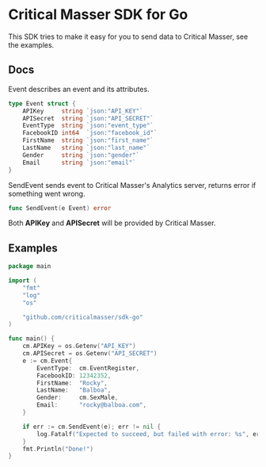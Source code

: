# Critical Masser SDK for Go
This SDK tries to make it easy for you to send data to Critical Masser, see the examples.

## Docs
Event describes an event and its attributes.

```go
type Event struct {
    APIKey     string `json:"API_KEY"`
    APISecret  string `json:"API_SECRET"`
    EventType  string `json:"event_type"`
    FacebookID int64  `json:"facebook_id"`
    FirstName  string `json:"first_name"`
    LastName   string `json:"last_name"`
    Gender     string `json:"gender"`
    Email      string `json:"email"`
}
```

SendEvent sends event to Critical Masser's Analytics server, returns error if something went wrong.

```go
func SendEvent(e Event) error
```

Both **APIKey** and **APISecret** will be provided by Critical Masser.

## Examples

```go
package main

import (
    "fmt"
    "log"
    "os"

    "github.com/criticalmasser/sdk-go"
)

func main() {
    cm.APIKey = os.Getenv("API_KEY")
    cm.APISecret = os.Getenv("API_SECRET")
    e := cm.Event{
        EventType:  cm.EventRegister,
        FacebookID: 12342352,
        FirstName:  "Rocky",
        LastName:   "Balboa",
        Gender:     cm.SexMale,
        Email:      "rocky@balboa.com",
    }

    if err := cm.SendEvent(e); err != nil {
        log.Fatalf("Expected to succeed, but failed with error: %s", err)
    }
    fmt.Println("Done!")
}
```
